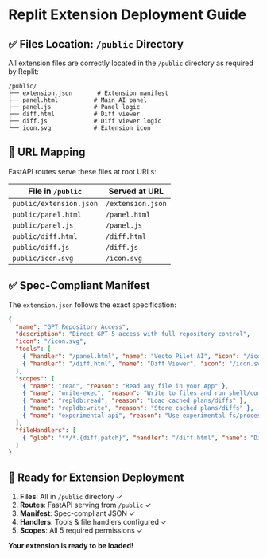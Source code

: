 # Replit Extension Deployment Guide

## ✅ Files Location: `/public` Directory

All extension files are correctly located in the `/public` directory as required by Replit:

```
/public/
├── extension.json       # Extension manifest
├── panel.html          # Main AI panel
├── panel.js            # Panel logic
├── diff.html           # Diff viewer
├── diff.js             # Diff viewer logic
└── icon.svg            # Extension icon
```

## 🎯 URL Mapping

FastAPI routes serve these files at root URLs:

| File in `/public`      | Served at URL    |
|----------------------|------------------|
| `public/extension.json` | `/extension.json` |
| `public/panel.html`     | `/panel.html`     |
| `public/panel.js`       | `/panel.js`       |
| `public/diff.html`      | `/diff.html`      |
| `public/diff.js`        | `/diff.js`        |
| `public/icon.svg`       | `/icon.svg`       |

## ✅ Spec-Compliant Manifest

The `extension.json` follows the exact specification:

```json
{
  "name": "GPT Repository Access",
  "description": "Direct GPT-5 access with full repository control",
  "icon": "/icon.svg",
  "tools": [
    { "handler": "/panel.html", "name": "Vecto Pilot AI", "icon": "/icon.svg" },
    { "handler": "/diff.html", "name": "Diff Viewer", "icon": "/icon.svg" }
  ],
  "scopes": [
    { "name": "read", "reason": "Read any file in your App" },
    { "name": "write-exec", "reason": "Write to files and run shell/commands" },
    { "name": "repldb:read", "reason": "Load cached plans/diffs" },
    { "name": "repldb:write", "reason": "Store cached plans/diffs" },
    { "name": "experimental-api", "reason": "Use experimental fs/process APIs" }
  ],
  "fileHandlers": [
    { "glob": "**/*.{diff,patch}", "handler": "/diff.html", "name": "Diff Viewer" }
  ]
}
```

## 🚀 Ready for Extension Deployment

1. **Files**: All in `/public` directory ✓
2. **Routes**: FastAPI serving from `/public` ✓  
3. **Manifest**: Spec-compliant JSON ✓
4. **Handlers**: Tools & file handlers configured ✓
5. **Scopes**: All 5 required permissions ✓

**Your extension is ready to be loaded!**